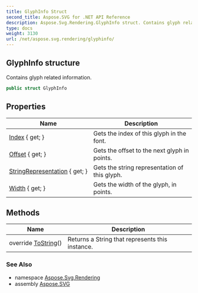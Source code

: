 ```yaml
---
title: GlyphInfo Struct
second_title: Aspose.SVG for .NET API Reference
description: Aspose.Svg.Rendering.GlyphInfo struct. Contains glyph related information
type: docs
weight: 3130
url: /net/aspose.svg.rendering/glyphinfo/
---
```

## GlyphInfo structure

Contains glyph related information.

```csharp
public struct GlyphInfo
```

## Properties

| Name | Description |
| --- | --- |
| [Index](../../aspose.svg.rendering/glyphinfo/index/) { get; } | Gets the index of this glyph in the font. |
| [Offset](../../aspose.svg.rendering/glyphinfo/offset/) { get; } | Gets the offset to the next glyph in points. |
| [StringRepresentation](../../aspose.svg.rendering/glyphinfo/stringrepresentation/) { get; } | Gets the string representation of this glyph. |
| [Width](../../aspose.svg.rendering/glyphinfo/width/) { get; } | Gets the width of the glyph, in points. |

## Methods

| Name | Description |
| --- | --- |
| override [ToString](../../aspose.svg.rendering/glyphinfo/tostring/)() | Returns a String that represents this instance. |

### See Also

* namespace [Aspose.Svg.Rendering](../../aspose.svg.rendering/)
* assembly [Aspose.SVG](../../)
